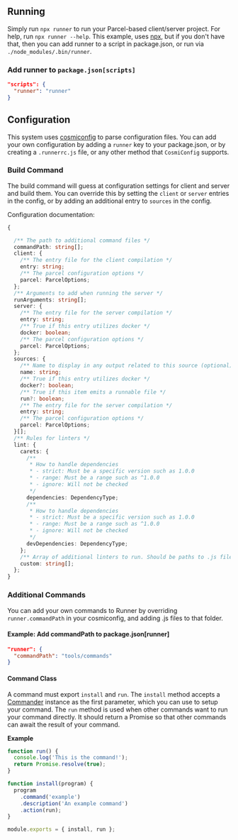 ## Running

Simply run `npx runner` to run your Parcel-based client/server project. For
help, run `npx runner --help`. This example, uses [npx], but if you don't have
that, then you can add runner to a script in package.json, or run via
`./node_modules/.bin/runner`.

[npx]: https://www.npmjs.com/package/npx

### Add runner to `package.json[scripts]`

```json
"scripts": {
  "runner": "runner"
}
```

## Configuration

This system uses [cosmiconfig] to parse configuration files. You can add your
own configuration by adding a `runner` key to your package.json, or by creating
a `.runnerrc.js` file, or any other method that `CosmiConfig` supports.

[cosmiconfig]: https://www.npmjs.com/package/cosmiconfig

### Build Command

The build command will guess at configuration settings for client and server and
build them. You can override this by setting the `client` or `server` entries in
the config, or by adding an additional entry to `sources` in the config.

Configuration documentation:

```ts
{

  /** The path to additional command files */
  commandPath: string[];
  client: {
    /** The entry file for the client compilation */
    entry: string;
    /** The parcel configuration options */
    parcel: ParcelOptions;
  };
  /** Arguments to add when running the server */
  runArguments: string[];
  server: {
    /** The entry file for the server compilation */
    entry: string;
    /** True if this entry utilizes docker */
    docker: boolean;
    /** The parcel configuration options */
    parcel: ParcelOptions;
  };
  sources: {
    /** Name to display in any output related to this source (optional) */
    name: string;
    /** True if this entry utilizes docker */
    docker?: boolean;
    /** True if this item emits a runnable file */
    run?: boolean;
    /** The entry file for the server compilation */
    entry: string;
    /** The parcel configuration options */
    parcel: ParcelOptions;
  }[];
  /** Rules for linters */
  lint: {
    carets: {
      /**
       * How to handle dependencies
       * - strict: Must be a specific version such as 1.0.0
       * - range: Must be a range such as ^1.0.0
       * - ignore: Will not be checked
       */
      dependencies: DependencyType;
      /**
       * How to handle dependencies
       * - strict: Must be a specific version such as 1.0.0
       * - range: Must be a range such as ^1.0.0
       * - ignore: Will not be checked
       */
      devDependencies: DependencyType;
    };
    /** Array of additional linters to run. Should be paths to .js files */
    custom: string[];
  };
}
```

### Additional Commands

You can add your own commands to Runner by overriding `runner.commandPath` in
your cosmiconfig, and adding .js files to that folder.

#### Example: Add commandPath to package.json[runner]

```json
"runner": {
  "commandPath": "tools/commands"
}
```

#### Command Class

A command must export `install` and `run`. The `install` method accepts a
[Commander] instance as the first parameter, which you can use to setup your
command. The `run` method is used when other commands want to run your command
directly. It should return a Promise so that other commands can await the result
of your command.

[commander]: https://www.npmjs.com/package/commander

**Example**

```js
function run() {
  console.log('This is the command!');
  return Promise.resolve(true);
}

function install(program) {
  program
    .command('example')
    .description('An example command')
    .action(run);
}

module.exports = { install, run };
```
